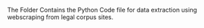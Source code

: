 The Folder Contains the Python Code file for data extraction using webscraping from legal corpus sites.
